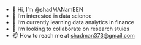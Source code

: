 - 👋 Hi, I’m @shadMANamEEN
- 👀 I’m interested in data science 
- 🌱 I’m currently learning data analytics in finance
- 💞️ I’m looking to collaborate on research stuies 
- 📫 How to reach me at shadman373@gmail.com
<!---
shadMANamEEN/shadMANamEEN is a ✨ special ✨ repository because its `README.md` (this file) appears on your GitHub profile.
You can click the Preview link to take a look at your changes.
--->
